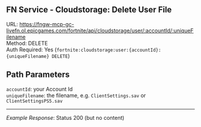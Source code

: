 ## FN Service - Cloudstorage: Delete User File

URL: https://fngw-mcp-gc-livefn.ol.epicgames.com/fortnite/api/cloudstorage/user/:accountId/:uniqueFilename \
Method: DELETE \
Auth Required: Yes (`fortnite:cloudstorage:user:{accountId}:{uniqueFilename} DELETE`)

## Path Parameters

`accountId`: your Account Id <br/>
`uniqueFilename`: the filename, e.g. `ClientSettings.sav` or `ClientSettingsPS5.sav`

---

_Example Response_: Status 200 (but no content)
